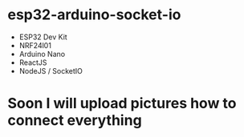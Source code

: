 # esp32-arduino-socket-io
- ESP32 Dev Kit
- NRF24l01
- Arduino Nano
- ReactJS
- NodeJS / SocketIO

# Soon I will upload pictures how to connect everything